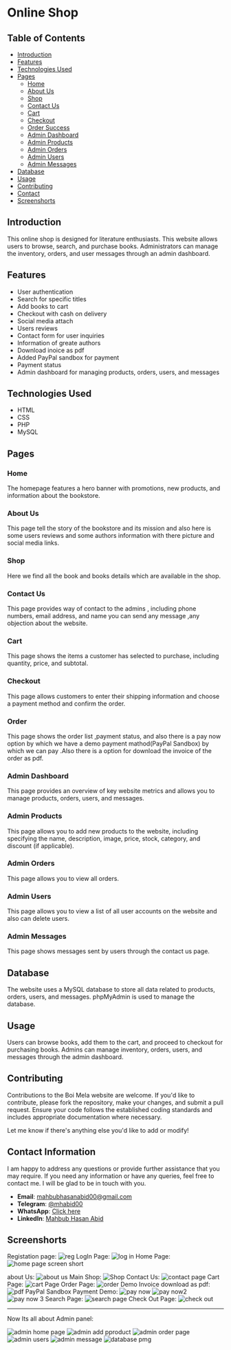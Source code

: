 # Online  Shop

## Table of Contents
- [Introduction](#introduction)
- [Features](#features)
- [Technologies Used](#technologies-used)
- [Pages](#pages)
  - [Home](#home)
  - [About Us](#about-us)
  - [Shop](#shop)
  - [Contact Us](#contact-us)
  - [Cart](#cart)
  - [Checkout](#checkout)
  - [Order Success](#order)
  - [Admin Dashboard](#admin-dashboard)
  - [Admin Products](#admin-products)
  - [Admin Orders](#admin-orders)
  - [Admin Users](#admin-users)
  - [Admin Messages](#admin-messages)
- [Database](#database)
- [Usage](#usage)
- [Contributing](#contributing)
- [Contact](#contact-information)
- [Screenshorts](#screenshorts)

## Introduction
This online shop is designed for  literature enthusiasts. This website allows users to browse, search, and purchase books. Administrators can manage the inventory, orders, and user messages through an admin dashboard.

## Features

- User authentication
- Search for specific titles
- Add books to cart
- Checkout with cash on delivery
- Social media attach
- Users reviews
- Contact form for user inquiries
- Information of greate authors
- Download inoice as pdf
- Added PayPal sandbox for payment
- Payment status
- Admin dashboard for managing products, orders, users, and messages


## Technologies Used
- HTML
- CSS
- PHP
- MySQL

## Pages

### Home
The homepage features a hero banner with promotions, new products, and information about the bookstore.

### About Us
This page  tell the story of the bookstore and its mission and also here is some  users reviews and some authors information with there picture and social media links.

### Shop
Here we find all the book and books details which are available in the shop.

### Contact Us
This page provides  way of contact to the admins , including phone numbers, email address, and name  you can send any message ,any objection about the website.

### Cart
This page shows the items a customer has selected to purchase, including quantity, price, and subtotal.

### Checkout
This page allows customers to enter their shipping information and choose a payment method  and confirm the order.

### Order
This page shows the order list ,payment status, and also there is a pay now option by which we have a demo payment mathod(PayPal Sandbox) by which we can pay .Also there is a option for download the invoice of the order as pdf.

### Admin Dashboard
This page provides an overview of key website metrics and allows you to manage products, orders, users, and messages.

### Admin Products
This page allows you to add new products to the website, including specifying the name, description, image, price, stock, category, and discount (if applicable).

### Admin Orders
This page allows you to view all orders.

### Admin Users
This page allows you to view a list of all user accounts on the website and also can delete users.

### Admin Messages
This page shows messages sent by users through the contact us page.

## Database
The website uses a MySQL database to store all data related to products, orders, users, and messages. phpMyAdmin is used to manage the database.

## Usage
Users can browse books, add them to the cart, and proceed to checkout for purchasing books. Admins can manage inventory, orders, users, and messages through the admin dashboard.

## Contributing 
Contributions to the Boi Mela website are welcome. If you'd like to contribute, please fork the repository, make your changes, and submit a pull request. Ensure your code follows the established coding standards and includes appropriate documentation where necessary.



Let me know if there's anything else you'd like to add or modify!

## Contact Information

I am happy to address any questions or provide further assistance that you may require. If you need any information or have any queries, feel free to contact me. I will be glad to be in touch with you.

- **Email**: [mahbubhasanabid00@gmail.com](mailto:mahbubhasanabid00@gmail.com)
- **Telegram**: [@mhabid00](https://t.me/mhabid00)
- **WhatsApp**: [Click here](https://wa.me/8801736299581)
- **LinkedIn**: [Mahbub Hasan Abid](https://www.linkedin.com/in/mahbub-hasan-abid/)


## Screenshorts

Registation page:
![reg](https://github.com/mahbub-hasan-abid/online-_shop/assets/133025212/9cd3d05f-b3cb-47bf-9672-1835c4284f23)
LogIn Page:
![log in](https://github.com/mahbub-hasan-abid/online-_shop/assets/133025212/a504e606-03d4-4eff-a1ea-00d1acb41dcd)
Home Page:
![home page screen short](https://github.com/mahbub-hasan-abid/online-_shop/assets/133025212/65adda14-fe67-49ad-84b4-38fa9a07f0e3)

about Us:
![about us](https://github.com/mahbub-hasan-abid/online-_shop/assets/133025212/cbd1df0c-842d-44e5-a6c8-ac65b8c5c305)
Main Shop:
![Shop](https://github.com/mahbub-hasan-abid/online-_shop/assets/133025212/e4802c4a-6d73-49c1-aea0-616813c78366)
Contact Us:
![contact page](https://github.com/mahbub-hasan-abid/online-_shop/assets/133025212/e755aab6-5444-4208-9450-402c3fcf1231)
Cart Page:
![cart Page](https://github.com/mahbub-hasan-abid/online-_shop/assets/133025212/2b311d88-803c-4380-a9a5-780d9e207740)
Order Page:
![order](https://github.com/mahbub-hasan-abid/online-_shop/assets/133025212/7cef1bd7-8b30-4525-ac29-f9d838f8d6b5)
Demo Invoice download as pdf:
![pdf](https://github.com/mahbub-hasan-abid/online-_shop/assets/133025212/9d7239a4-a2b4-4f58-aaf1-ecf117c6dddd)
PayPal Sandbox Payment Demo:
![pay now](https://github.com/mahbub-hasan-abid/online-_shop/assets/133025212/ecf26d33-af87-4ef0-8e1a-8c3ceac4201b)
![pay now2](https://github.com/mahbub-hasan-abid/online-_shop/assets/133025212/50869349-e195-48a7-b9c2-12382c0248d4)
![pay now 3](https://github.com/mahbub-hasan-abid/online-_shop/assets/133025212/a99e41d3-01dd-4837-8925-f4e23d080ea3)
Search Page:
![search page](https://github.com/mahbub-hasan-abid/online-_shop/assets/133025212/29ad2196-764b-416f-beeb-783adf1b17d1)
Check Out Page:
![check out](https://github.com/mahbub-hasan-abid/online-_shop/assets/133025212/49856284-ecd8-4d76-9f55-c0461932a189)

---
Now Its all about Admin panel:

![admin home page](https://github.com/mahbub-hasan-abid/online-_shop/assets/133025212/ef3b63aa-d6e3-4319-8346-997527934570)
![admin add pproduct](https://github.com/mahbub-hasan-abid/online-_shop/assets/133025212/db3426a3-6a7f-4426-ba61-f86b56c6ecc4)
![admin order page](https://github.com/mahbub-hasan-abid/online-_shop/assets/133025212/ebd6ff9e-9281-4316-a236-3a7a4e453665)
![admin users](https://github.com/mahbub-hasan-abid/online-_shop/assets/133025212/f5e77623-d52b-4aab-a503-de498b912ec8)
![admin message](https://github.com/mahbub-hasan-abid/online-_shop/assets/133025212/d6f4c102-5e55-404f-a759-ad656ab03dd2)
![database pmg](https://github.com/mahbub-hasan-abid/online-_shop/assets/133025212/24e0f5f8-296b-4224-9970-55a6397638c4)

